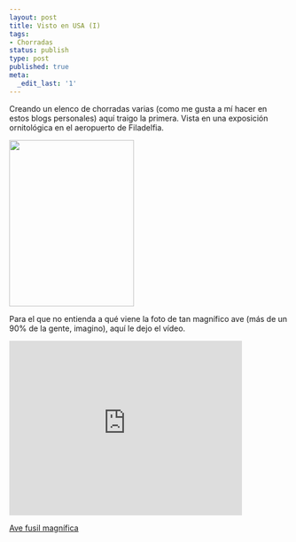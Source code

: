 ```yaml
---
layout: post
title: Visto en USA (I)
tags:
- Chorradas
status: publish
type: post
published: true
meta:
  _edit_last: '1'
---
```

Creando un elenco de chorradas varias (como me gusta a mí hacer en estos blogs personales) aquí traigo la primera. Vista en una exposición ornitológica en el aeropuerto de Filadelfia.

<a href="http://sheniff.es/public/wp/wp-content/uploads/2012/08/IMG_01501.jpg"><img class="aligncenter size-medium wp-image-283" title="ave fusil" src="http://sheniff.es/public/wp/wp-content/uploads/2012/08/IMG_01501-225x300.jpg" alt="" width="225" height="300" /></a>
<!-- more -->

Para el que no entienda a qué viene la foto de tan magnífico ave (más de un 90% de la gente, imagino), aquí le dejo el vídeo.
<iframe src="http://www.youtube.com/embed/sa3tM2637Ko" frameborder="0" width="420" height="315"></iframe>

<a href="http://www.youtube.com/watch?v=sa3tM2637Ko">Ave fusil magnífica</a>
